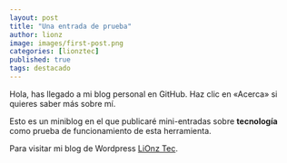 ```yaml
---
layout: post
title: "Una entrada de prueba"
author: lionz
image: images/first-post.png
categories: [lionztec]
published: true
tags: destacado
---
```


Hola, has llegado a mi blog personal en GitHub. Haz clic en «Acerca» si quieres saber más sobre mí.

Esto es un miniblog en el que publicaré mini-entradas sobre **tecnología** como prueba de funcionamiento de esta herramienta.

Para visitar mi blog de Wordpress [LiOnz Tec](http://lionztec.wordpress.com).
